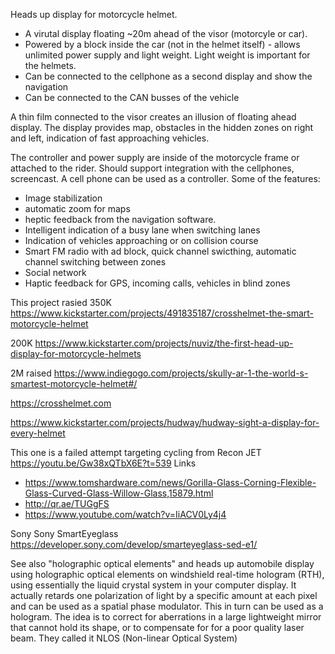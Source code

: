 Heads up display for motorcycle helmet.


*  A virutal display floating ~20m ahead of the visor (motorcyle or car).
*  Powered by a block inside the car (not in the helmet itself) - allows unlimited power supply and light weight. Light weight is important for the helmets.
*  Can be connected to the cellphone as a second display and show the navigation
*  Can be connected to the CAN busses of the vehicle 

A thin film connected to the visor creates an illusion of floating ahead display. The display provides map, obstacles in the 
hidden zones on right and left, indication of fast approaching vehicles.

The controller and power supply are inside of the motorcycle frame or attached to the rider. 
Should support integration with the cellphones, screencast. A cell phone can be used as a controller.
Some of the features: 

* Image stabilization
* automatic zoom for maps 
* heptic feedback from the navigation software. 
* Intelligent indication of a busy lane when switching lanes
* Indication of vehicles approaching or on collision course
* Smart FM radio with ad block, quick channel swicthing, automatic channel switching between zones
* Social network
* Haptic feedback for GPS, incoming calls, vehicles in blind zones

This project rasied 350K https://www.kickstarter.com/projects/491835187/crosshelmet-the-smart-motorcycle-helmet

200K  https://www.kickstarter.com/projects/nuviz/the-first-head-up-display-for-motorcycle-helmets 

2M raised https://www.indiegogo.com/projects/skully-ar-1-the-world-s-smartest-motorcycle-helmet#/

https://crosshelmet.com 

https://www.kickstarter.com/projects/hudway/hudway-sight-a-display-for-every-helmet

This one is a failed attempt targeting cycling from Recon JET https://youtu.be/Gw38xQTbX6E?t=539
Links

* https://www.tomshardware.com/news/Gorilla-Glass-Corning-Flexible-Glass-Curved-Glass-Willow-Glass,15879.html 
* http://qr.ae/TUGgFS 
* https://www.youtube.com/watch?v=IiACV0Ly4j4

Sony Sony SmartEyeglass https://developer.sony.com/develop/smarteyeglass-sed-e1/


See also "holographic optical elements" and heads up automobile display using holographic optical elements on windshield
real-time hologram (RTH), using essentially the liquid crystal system in your computer display. It actually retards one polarization of light by a specific amount at each pixel and can be used as a spatial phase modulator. This in turn can be used as a hologram. The idea is to correct for aberrations in a large lightweight mirror that cannot hold its shape, or to compensate for for a poor quality laser beam. They called it NLOS (Non-linear Optical System)
